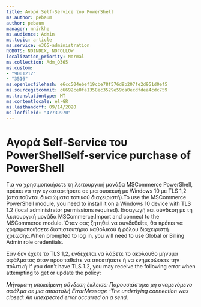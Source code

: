 ```yaml
---
title: Αγορά Self-Service του PowerShell
ms.author: pebaum
author: pebaum
manager: mnirkhe
ms.audience: Admin
ms.topic: article
ms.service: o365-administration
ROBOTS: NOINDEX, NOFOLLOW
localization_priority: Normal
ms.collection: Adm_O365
ms.custom:
- "9001212"
- "3516"
ms.openlocfilehash: e6cc504ebef19cbe78f576d9b207fe2d951d0ef5
ms.sourcegitcommit: c6692ce0fa1358ec3529e59ca0ecdfdea4cdc759
ms.translationtype: MT
ms.contentlocale: el-GR
ms.lasthandoff: 09/14/2020
ms.locfileid: "47739970"
---
```

# <a name="self-service-purchase-of-powershell"></a><span data-ttu-id="8b3e4-102">Αγορά Self-Service του PowerShell</span><span class="sxs-lookup"><span data-stu-id="8b3e4-102">Self-service purchase of PowerShell</span></span>

<span data-ttu-id="8b3e4-103">Για να χρησιμοποιήσετε τη λειτουργική μονάδα MSCommerce PowerShell, πρέπει να την εγκαταστήσετε σε μια συσκευή με Windows 10 με TLS 1,2 (απαιτούνται δικαιώματα τοπικού διαχειριστή).</span><span class="sxs-lookup"><span data-stu-id="8b3e4-103">To use the MSCommerce PowerShell module, you need to install it on a Windows 10 device with TLS 1.2 (local administrator permissions required).</span></span>  <span data-ttu-id="8b3e4-104">Εισαγωγή και σύνδεση με τη λειτουργική μονάδα MSCommerce.</span><span class="sxs-lookup"><span data-stu-id="8b3e4-104">Import and connect to the MSCommerce module.</span></span>  <span data-ttu-id="8b3e4-105">Όταν σας ζητηθεί να συνδεθείτε, θα πρέπει να χρησιμοποιήσετε διαπιστευτήρια καθολικού ή ρόλου διαχειριστή χρέωσης.</span><span class="sxs-lookup"><span data-stu-id="8b3e4-105">When prompted to log in, you will need to use Global or Billing Admin role credentials.</span></span>  

<span data-ttu-id="8b3e4-106">Εάν δεν έχετε το TLS 1,2, ενδέχεται να λάβετε το ακόλουθο μήνυμα σφάλματος όταν προσπαθείτε να αποκτήσετε ή να ενημερώσετε την πολιτική:</span><span class="sxs-lookup"><span data-stu-id="8b3e4-106">If you don't have TLS 1.2, you may receive the following error when attempting to get or update the policy:</span></span>

<span data-ttu-id="8b3e4-107">*Μήνυμα-η υποκείμενη σύνδεση έκλεισε: Παρουσιάστηκε μη αναμενόμενο σφάλμα σε μια αποστολή*.</span><span class="sxs-lookup"><span data-stu-id="8b3e4-107">*ErrorMessage -The underlying connection was closed: An unexpected error occurred on a send*.</span></span>



